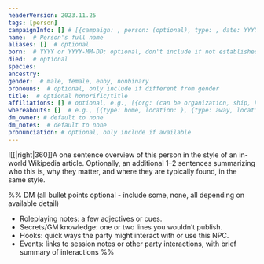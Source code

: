 ```yaml
---
headerVersion: 2023.11.25
tags: [person]
campaignInfo: [] # [{campaign: , person: (optional), type: , date: YYYY-MM-DD}]
name:  # Person's full name
aliases: []  # optional
born:  # YYYY or YYYY-MM-DD; optional, don't include if not established
died:  # optional
species: 
ancestry: 
gender:  # male, female, enby, nonbinary
pronouns:  # optional, only include if different from gender
title:  # optional honorific/title
affiliations: [] # optional, e.g., [{org: (can be organization, ship, kingdom, etc), title: (optional), type: (leader, primary, blank), start: optional}]; include family as primary org if relevant; use type: leader for monarches, tavern propeitors, ship captains, army generals; leave type blank for other titles (e.g., quartermaster)
whereabouts: []  # e.g., [{type: home, location: }, {type: away, location: , start: , end: }]
dm_owner: # default to none
dm_notes:  # default to none
pronunciation: # optional, only include if available
---
```


![[<optional-image-file>|right|360]]A one sentence overview of this person in the style of an in-world Wikipedia article.  Optionally, an additional 1–2 sentences summarizing who this is, why they matter, and where they are typically found, in the same style.

%% DM (all bullet points optional - include some, none, all depending on available detail)
- Roleplaying notes: a few adjectives or cues.
- Secrets/GM knowledge: one or two lines you wouldn’t publish.
- Hooks: quick ways the party might interact with or use this NPC.
- Events: links to session notes or other party interactions, with brief summary of interactions
%%

